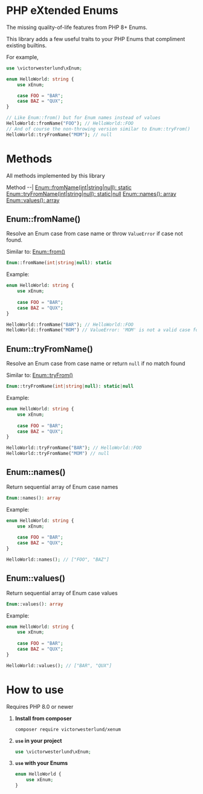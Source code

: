 # PHP eXtended Enums

The missing quality-of-life features from PHP 8+ Enums.

This library adds a few useful traits to your PHP Enums that compliment existing builtins.

For example,

```php
use \victorwesterlund\xEnum;

enum HelloWorld: string {
    use xEnum;

    case FOO = "BAR";
    case BAZ = "QUX";
}

// Like Enum::from() but for Enum names instead of values
HelloWorld::fromName("FOO"); // HelloWorld::FOO
// And of course the non-throwing version similar to Enum::tryFrom()
HelloWorld::tryFromName("MOM"); // null
```

# Methods

All methods implemented by this library

Method
--|
[Enum::fromName(int\|string\|null): static](#enumfromname)
[Enum::tryFromName(int\|string\|null): static\|null](#enumtryfromname)
[Enum::names(): array](#enumnames)
[Enum::values(): array](#enumvalues)

## Enum::fromName()

Resolve an Enum case from case name or throw `ValueError` if case not found.

Similar to: [Enum::from()](https://www.php.net/manual/en/language.enumerations.backed.php)

```php
Enum::fromName(int|string|null): static
```

Example:

```php
enum HelloWorld: string {
    use xEnum;
    
    case FOO = "BAR";
    case BAZ = "QUX";
}

HelloWorld::fromName("BAR"); // HelloWorld::FOO
HelloWorld::fromName("MOM") // ValueError: 'MOM' is not a valid case for HelloWorld
```

## Enum::tryFromName()

Resolve an Enum case from case name or return `null` if no match found

Similar to: [Enum::tryFrom()](https://www.php.net/manual/en/language.enumerations.backed.php)

```php
Enum::tryFromName(int|string|null): static|null
```

Example:

```php
enum HelloWorld: string {
    use xEnum;
    
    case FOO = "BAR";
    case BAZ = "QUX";
}

HelloWorld::tryFromName("BAR"); // HelloWorld::FOO
HelloWorld::tryFromName("MOM") // null
```

## Enum::names()

Return sequential array of Enum case names

```php
Enum::names(): array
```

Example:

```php
enum HelloWorld: string {
    use xEnum;
    
    case FOO = "BAR";
    case BAZ = "QUX";
}

HelloWorld::names(); // ["FOO", "BAZ"]
```

## Enum::values()

Return sequential array of Enum case values

```php
Enum::values(): array
```

Example:

```php
enum HelloWorld: string {
    use xEnum;
    
    case FOO = "BAR";
    case BAZ = "QUX";
}

HelloWorld::values(); // ["BAR", "QUX"]
```

# How to use

Requires PHP 8.0 or newer

1. **Install from composer**
    ```
    composer require victorwesterlund/xenum
    ```

2. **`use` in your project**
    ```php
    use \victorwesterlund\xEnum;
    ```

3. **`use` with your Enums**
    ```php
    enum HelloWorld {
        use xEnum;
    }
    ```

